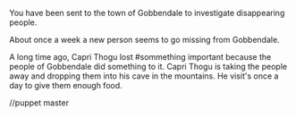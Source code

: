 
You have been sent to the town of Gobbendale to investigate disappearing people.

About once a week a new person seems to go missing from Gobbendale.

A long time ago, Capri Thogu lost #sommething important because the people of Gobbendale did something to it.
Capri Thogu is taking the people away and dropping them into his cave in the mountains. He visit's once a day to give them enough food.


//puppet master

